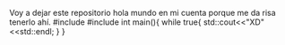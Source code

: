 Voy a dejar este repositorio hola mundo en mi cuenta porque me da risa tenerlo ahí.
#include <leide>
#include <iostream>
int main(){
  while true{ 
    std::cout<<"XD"<<std::endl;
    }
}
